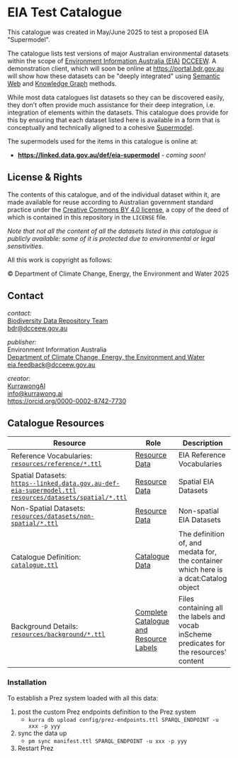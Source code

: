 # EIA Test Catalogue

This catalogue was created in May/June 2025 to test a proposed EIA "Supermodel".

The catalogue lists test versions of major Australian environmental datasets within the scope of [Environment Information Australia (EIA)](https://www.dcceew.gov.au/environment/environment-information-australia) [DCCEEW](https://www.dcceew.gov.au/). A demonstration client, which will soon be online at <https://portal.bdr.gov.au> will show how these datasets can be "deeply integrated" using [Semantic Web](https://en.wikipedia.org/wiki/Semantic_Web) and [Knowledge Graph](https://en.wikipedia.org/wiki/Knowledge_graph) methods.

While most data catalogues list datasets so they can be discovered easily, they don't often provide much assistance for their deep integration, i.e. integration of elements within the datasets. This catalogue does provide for this by ensuring that each dataset listed here is available in a form that is conceptually and technically aligned to a cohesive [Supermodel](https://linked.data.gov.au/def/supermodel).

The supermodels used for the items in this catalogue is online at:

* **<https://linked.data.gov.au/def/eia-supermodel>** - _coming soon!_

## License & Rights

The contents of this catalogue, and of the individual dataset within it, are made available for reuse according to Australian government standard practice under the [Creative Commons BY 4.0 license](https://creativecommons.org/licenses/by/4.0/), a copy of the deed of which is contained in this repository in the `LICENSE` file.

_Note that not all the content of all the datasets listed in this catalogue is publicly available: some of it is protected due to environmental or legal sensitivities._

All this work is copyright as follows:

&copy; Department of Climate Change, Energy, the Environment and Water 2025

## Contact

*contact:*  
[Biodiversity Data Repository Team](https://www.dcceew.gov.au/environment/environment-information-australia/biodiversity-data-repository)  
<bdr@dcceew.gov.au>

*publisher:*  
Environment Information Australia  
[Department of Climate Change, Energy, the Environment and Water](https://www.dcceew.gov.au)  
<eia.feedback@dcceew.gov.au>

*creator:*  
[KurrawongAI](https://kurrawong.ai)  
<info@kurrawong.ai>  
<https://orcid.org/0000-0002-8742-7730>

## Catalogue Resources

| Resource                                                                                                                                                                                                  | Role                                                                                                                | Description                                                                              |
|-----------------------------------------------------------------------------------------------------------------------------------------------------------------------------------------------------------|---------------------------------------------------------------------------------------------------------------------|------------------------------------------------------------------------------------------|
| Reference Vocabularies:<br />[`resources/reference/*.ttl`](resources/reference/*.ttl)                                                                                                                     | [Resource Data](https://prez.dev/ManifestResourceRoles/ResourceData)                                                | EIA Reference Vocabularies                                                               |
| Spatial Datasets:<br />[`https--linked.data.gov.au-def-eia-supermodel.ttl`](https--linked.data.gov.au-def-eia-supermodel.ttl)<br />[`resources/datasets/spatial/*.ttl`](resources/datasets/spatial/*.ttl) | [Resource Data](https://prez.dev/ManifestResourceRoles/ResourceData)                                                | Spatial EIA Datasets                                                                     |
| Non-Spatial Datasets:<br />[`resources/datasets/non-spatial/*.ttl`](resources/datasets/non-spatial/*.ttl)                                                                                                 | [Resource Data](https://prez.dev/ManifestResourceRoles/ResourceData)                                                | Non-spatial EIA Datasets                                                                 |
| Catalogue Definition:<br />[`catalogue.ttl`](resources/catalogues/catalogue.ttl)                                                                                                                          | [Catalogue Data](https://prez.dev/ManifestResourceRoles/CatalogueData)                                              | The definition of, and medata for, the container which here is a dcat:Catalog object     |
| Background Details:<br />[`resources/background/*.ttl`](resources/background/*.ttl)                                                                                                                       | [Complete Catalogue and Resource Labels](https://prez.dev/ManifestResourceRoles/CompleteCatalogueAndResourceLabels) | Files containing all the labels and vocab inScheme predicates for the resources' content |

### Installation

To establish a Prez system loaded with all this data:

1. post the custom Prez endpoints definition to the Prez system
    * `kurra db upload config/prez-endpoints.ttl SPARQL_ENDPOINT -u xxx -p yyy`
2. sync the data up
    * `pm sync manifest.ttl SPARQL_ENDPOINT -u xxx -p yyy`
3. Restart Prez